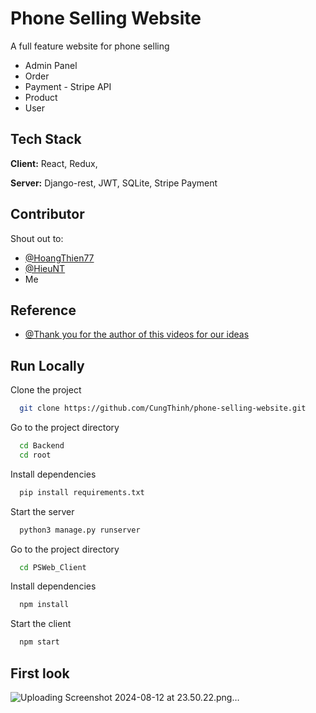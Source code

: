 
# Phone Selling Website

A full feature website for phone selling

- Admin Panel
- Order
- Payment - Stripe API
- Product
- User


## Tech Stack

**Client:** React, Redux,

**Server:** Django-rest, JWT, SQLite, Stripe Payment


## Contributor
Shout out to:

- [@HoangThien77](https://github.com/HoangThien77)
- [@HieuNT](https://github.com/HieuNT22012296)
- Me


## Reference

- [@Thank you for the author of this videos for our ideas](https://www.youtube.com/watch?v=tEMrD9t85v4&t=70s)


## Run Locally

Clone the project

```bash
  git clone https://github.com/CungThinh/phone-selling-website.git
```

Go to the project directory

```bash
  cd Backend
  cd root
```

Install dependencies

```bash
  pip install requirements.txt
```

Start the server

```bash
  python3 manage.py runserver 
```

Go to the project directory

```bash
  cd PSWeb_Client
```

Install dependencies

```bash
  npm install
```

Start the client

```bash
  npm start
```
## First look
![Uploading Screenshot 2024-08-12 at 23.50.22.png…]()
